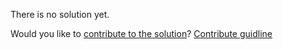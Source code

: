 
There is no solution yet.

Would you like to [contribute to the solution](https://github.com/BFEdev/BFE.dev-solutions/blob/main/css/fluid-font-size_en.md)? [Contribute guidline](https://github.com/BFEdev/BFE.dev-solutions#how-to-contribute)
